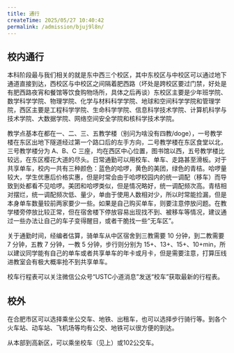 ```yaml
---
title: 通行
createTime: 2025/05/27 10:40:42
permalink: /admission/bjuj9l8n/
---
```


## 校内通行

本科阶段最与我们相关的就是东中西三个校区，其中东校区与中校区可以通过地下通道直接到达，西校区与中校区之间隔着肥西路（坏处是跨校区要过门禁，好处是有肥西路夜宵和餐馆等饮食购物场所，具体之后再谈）东校区主要是少年班学院、数学科学学院、物理学院、化学与材料科学学院、地球和空间科学学院和管理学院，西区主要是工程科学学院、生命科学学院、信息科学技术学院、计算机科学与技术学院、大数据学院、网络空间安全学院和核科学技术学院。

教学点基本在都在一、二、三、五教学楼（别问为啥没有四教/doge），一号教学楼在东区出地下隧道经过第一个路口后的左手方向，二号教学楼在东区食堂以北，三号教学楼分为 A、B、C 三座，均在西区中心位置，图书馆以西，五号教学楼比较远，在东区樱花大道的尽头。日常通勤可以用校车、单车、走路甚至滑板。对于共享单车，校内一共有三种颜色：蓝色的哈啰，黄色的美团，绿色的青桔。哈啰量较大，学生优惠后价格实惠，但是时常会由于哈啰校园内的统一调配（移车）而导致到处都看不见哈啰。美团和哈啰类似，但是情况略好，统一调配频次高。青桔相对摆烂，统一调配频次低、量少，单由于使用人数相对少，所以时常能捡漏，但是本身单车数量较前两家要少一些。如果是自己购买单车，则要注意停放问题。在教学楼旁停放比较正常，但在宿舍楼下停放容易出现找不到、被移车等情况，建议通过一些办法让自己的车子变得醒目，或者干脆找一些“无车区”。

关于通勤时间，经编者估算，骑单车从中区宿舍到三教需要 10 分钟，到二教需要 7 分钟，五教 7 分钟，一教 5 分钟，步行则分别为 15+、13+、15+、10+min，所以建议同学能有自己的单车或者共享单车的年卡或月卡，但是需要注意，打算压线进教室会有极大概率抢不到共享单车。

校车行程表可以关注微信公众号“USTC小道消息”发送“校车”获取最新的行程表。

## 校外

在合肥市区可以选择乘坐公交车、地铁、出租车，也可以选择步行骑行等。到各个火车站、动车站、飞机场等均有公交、地铁可以很方便的到达。

从本部到高新区，可以乘坐校车（见上）或102公交车。
